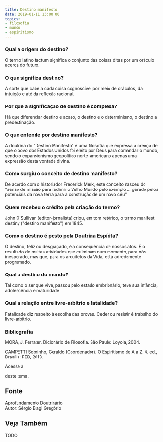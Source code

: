 ```yaml
---
title: Destino manifesto
date: 2019-01-11 13:00:00
topics: 
- filosofia
- mundo
- espiritismo
---
```




### Qual a origem do destino?
O termo latino factum significa o conjunto das coisas ditas por um
oráculo acerca do futuro.

### O que significa destino?
A sorte que cabe a cada coisa cognoscível por meio de oráculos, da
intuição e até da reflexão racional.

### Por que a significação de destino é complexa?
Há que diferenciar destino e acaso, o destino e o determinismo, o
destino a predestinação.

### O que entende por destino manifesto?
A doutrina do "Destino Manifesto" é uma filosofia que expressa a crença
de que o povo dos Estados Unidos foi eleito por Deus para comandar o
mundo, sendo o expansionismo geopolítico norte-americano apenas uma
expressão desta vontade divina.

### Como surgiu o conceito de destino manifesto?
De acordo com o historiador Frederick Merk, este conceito nasceu do
"senso de missão para redimir o Velho Mundo pelo exemplo ... gerado
pelos potenciais da nova terra para a construção de um novo céu".

### Quem recebeu o crédito pela criação do termo?
John O'Sullivan (editor-jornalista) criou, em tom retórico, o termo
manifest destiny ("destino manifesto") em 1845.

### Como o destino é posto pela Doutrina Espírita?
O destino, feliz ou desgraçado, é a consequência de nossos atos. É o
resultado de muitas atividades que culminam num momento, para nós
inesperado, mas que, para os arquitetos da Vida, está adredemente
programado.

### Qual o destino do mundo?
Tal como o ser que vive, passou pelo estado embrionário, teve sua
infância, adolescência e maturidade

### Qual a relação entre livre-arbítrio e fatalidade?
Fatalidade diz respeito à escolha das provas. Ceder ou resistir é
trabalho do livre-arbítrio.

### Bibliografia
MORA, J. Ferrater. Dicionário de Filosofia. São Paulo: Loyola, 2004.

CAMPETTI Sobrinho, Geraldo (Coordenador). O Espiritismo de A a Z. 4.
ed., Brasília: FEB, 2013.

Acesse a

deste tema.

## Fonte
[Aprofundamento Doutrinário](https://sites.google.com/view/aprofundamentodoutrinario/destino-manifesto)  
Autor: Sérgio Biagi Gregório



## Veja Também
TODO


